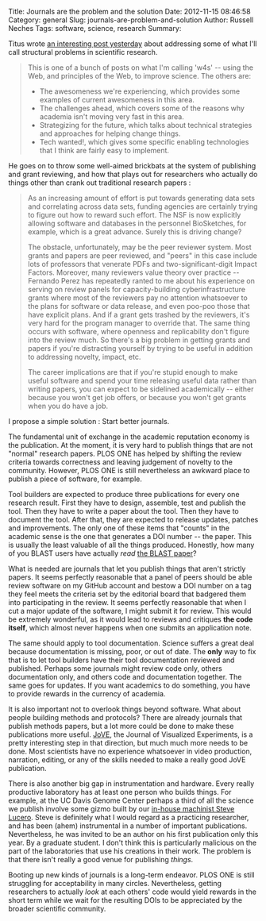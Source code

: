 Title: Journals are the problem and the solution
Date: 2012-11-15 08:46:58
Category: general
Slug: journals-are-problem-and-solution
Author: Russell Neches
Tags: software, science, research
Summary: 


Titus wrote [an interesting post
yesterday](http://ivory.idyll.org/blog/w4s-overview.html) about
addressing some of what I'll call structural problems in scientific
research.

> This is one of a bunch of posts on what I'm calling 'w4s' -- using the
> Web, and principles of the Web, to improve science. The others are:
> <ul>
> <li>
> The awesomeness we're experiencing, which provides some examples of
> current awesomeness in this area.
> </li>
> <li>
> The challenges ahead, which covers some of the reasons why academia
> isn't moving very fast in this area.
> </li>
> <li>
> Strategizing for the future, which talks about technical strategies
> and approaches for helping change things.
> </li>
> <li>
> Tech wanted!, which gives some specific enabling technologies that I
> think are fairly easy to implement.
> </li>
> <ul>

He goes on to throw some well-aimed brickbats at the system of
publishing and grant reviewing, and how that plays out for researchers
who actually do things other than crank out traditional research papers
:

> As an increasing amount of effort is put towards generating data sets
> and correlating across data sets, funding agencies are certainly
> trying to figure out how to reward such effort. The NSF is now
> explicitly allowing software and databases in the personnel
> BioSketches, for example, which is a great advance. Surely this is
> driving change?
>
> The obstacle, unfortunately, may be the peer reviewer system. Most
> grants and papers are peer reviewed, and "peers" in this case include
> lots of professors that venerate PDFs and two-significant-digit Impact
> Factors. Moreover, many reviewers value theory over practice --
> Fernando Perez has repeatedly ranted to me about his experience on
> serving on review panels for capacity-building cyberinfrastructure
> grants where most of the reviewers pay no attention whatsoever to the
> plans for software or data release, and even poo-poo those that have
> explicit plans. And if a grant gets trashed by the reviewers, it's
> very hard for the program manager to override that. The same thing
> occurs with software, where openness and replicability don't figure
> into the review much. So there's a big problem in getting grants and
> papers if you're distracting yourself by trying to be useful in
> addition to addressing novelty, impact, etc.
>
> <p>
> The career implications are that if you're stupid enough to make
> useful software and spend your time releasing useful data rather than
> writing papers, you can expect to be sidelined academically -- either
> because you won't get job offers, or because you won't get grants when
> you do have a job.

I propose a simple solution : Start better journals.

The fundamental unit of exchange in the academic reputation economy is
the publication. At the moment, it is very hard to publish things that
are not "normal" research papers. PLOS ONE has helped by shifting the
review criteria towards correctness and leaving judgement of novelty to
the community. However, PLOS ONE is still nevertheless an awkward place
to publish a piece of software, for example.

Tool builders are expected to produce three publications for every one
research result. First they have to design, assemble, test and publish
the tool. Then they have to write a paper about the tool. Then they have
to document the tool. After that, they are expected to release updates,
patches and improvements. The only one of these items that "counts" in
the academic sense is the one that generates a DOI number -- the paper.
This is usually the least valuable of all the things produced. Honestly,
how many of you BLAST users have actually *read* [the BLAST
paper](http://nar.oxfordjournals.org/content/25/17/3389.long)?

What is needed are journals that let you publish things that aren't
strictly papers. It seems perfectly reasonable that a panel of peers
should be able review software on my GitHub account and bestow a DOI
number on a tag they feel meets the criteria set by the editorial board
that badgered them into participating in the review. It seems perfectly
reasonable that when I cut a major update of the software, I might
submit it for review. This would be extremely wonderful, as it would
lead to reviews and critiques **the code itself**, which almost never
happens when one submits an application note.

The same should apply to tool documentation. Science suffers a great
deal because documentation is missing, poor, or out of date. The
**only** way to fix that is to let tool builders have their tool
documentation reviewed and published. Perhaps some journals might review
code only, others documentation only, and others code and documentation
together. The same goes for updates. If you want academics to do
something, you have to provide rewards in the currency of academia.

It is also important not to overlook things beyond software. What about
people building methods and protocols? There are already journals that
publish methods papers, but a lot more could be done to make these
publications more useful. [JoVE](http://www.jove.com/), the Journal of
Visualized Experiments, is a pretty interesting step in that direction,
but much much more needs to be done. Most scientists have no experience
whatsoever in video production, narration, editing, or any of the skills
needed to make a really good JoVE publication.

There is also another big gap in instrumentation and hardware. Every
really productive laboratory has at least one person who builds things.
For example, at the UC Davis Genome Center perhaps a third of all the
science we publish involve some gizmo built by our [in-house machinist
Steve Lucero](http://www.bme.ucdavis.edu/teamprototyping/). Steve is
definitely what I would regard as a practicing researcher, and has been
(ahem) instrumental in a number of important publications. Nevertheless,
he was invited to be an author on his first publication only this year.
By a graduate student. I don't think this is particularly malicious on
the part of the laboratories that use his creations in their work. The
problem is that there isn't really a good venue for publishing *things*.

Booting up new kinds of journals is a long-term endeavor. PLOS ONE is
still struggling for acceptability in many circles. Nevertheless,
getting researchers to actually *look* at each others' code would yield
rewards in the short term while we wait for the resulting DOIs to be
appreciated by the broader scientific community.
